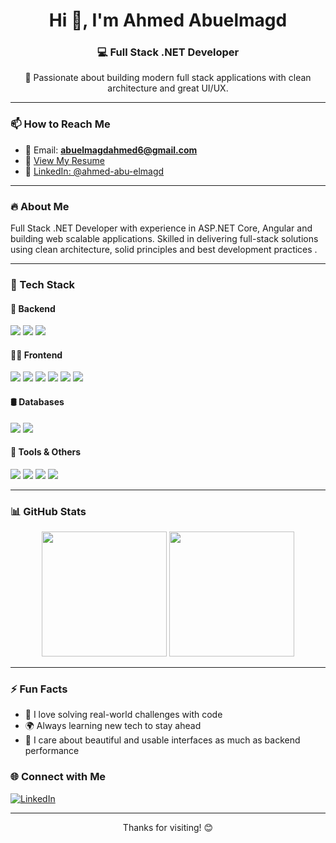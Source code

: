 <h1 align="center">Hi 👋, I'm Ahmed Abuelmagd</h1>
<h3 align="center">💻 Full Stack .NET Developer </h3>

<p align="center">
🚀 Passionate about building modern full stack applications with clean architecture and great UI/UX.
</p>

---

### 📫 How to Reach Me

- 📧 Email: **abuelmagdahmed6@gmail.com**  
- 📄 [View My Resume](https://drive.google.com/drive/u/0/folders/1262MheHXfmKfc6EtJmk1tQO3OFZRRcHF)
- 🔗 [LinkedIn: @ahmed-abu-elmagd](https://www.linkedin.com/in/ahmed-abu-almagd)

---

### 🔥 About Me

 Full Stack .NET Developer with experience in ASP.NET Core, Angular and building web scalable applications.
 Skilled in delivering full-stack solutions using clean architecture, solid principles and best development practices .

---

### 🧰 Tech Stack

#### 🧠 Backend
<p>
  <img src="https://img.shields.io/badge/.NET-512BD4?style=for-the-badge&logo=dotnet&logoColor=white" />
  <img src="https://img.shields.io/badge/CSharp-239120?style=for-the-badge&logo=csharp&logoColor=white" />
  <img src="https://img.shields.io/badge/ASP.NET-5C2D91?style=for-the-badge&logo=.net&logoColor=white" />
</p>

#### 👨‍💻 Frontend
<p>
  <img src="https://img.shields.io/badge/Angular-DD0031?style=for-the-badge&logo=angular&logoColor=white" />
  <img src="https://img.shields.io/badge/TypeScript-3178C6?style=for-the-badge&logo=typescript&logoColor=white" />
  <img src="https://img.shields.io/badge/JavaScript-F7DF1E?style=for-the-badge&logo=javascript&logoColor=black" />
  <img src="https://img.shields.io/badge/HTML5-E34F26?style=for-the-badge&logo=html5&logoColor=white" />
  <img src="https://img.shields.io/badge/CSS3-1572B6?style=for-the-badge&logo=css3&logoColor=white" />
  <img src="https://img.shields.io/badge/Bootstrap-7952B3?style=for-the-badge&logo=bootstrap&logoColor=white" />
</p>

#### 🛢 Databases
<p>
  <img src="https://img.shields.io/badge/SQL%20Server-CC2927?style=for-the-badge&logo=microsoftsqlserver&logoColor=white" />
  <img src="https://img.shields.io/badge/MongoDB-47A248?style=for-the-badge&logo=mongodb&logoColor=white" />
</p>

#### 🧰 Tools & Others
<p>
  <img src="https://img.shields.io/badge/Postman-FF6C37?style=for-the-badge&logo=postman&logoColor=white" />
  <img src="https://img.shields.io/badge/Git-F05032?style=for-the-badge&logo=git&logoColor=white" />
  <img src="https://img.shields.io/badge/Figma-F24E1E?style=for-the-badge&logo=figma&logoColor=white" />
  <img src="https://img.shields.io/badge/Visual%20Studio-5C2D91?style=for-the-badge&logo=visualstudio&logoColor=white" />
</p>

---

### 📊 GitHub Stats


<p align="center">
  <img src="https://github-readme-stats.vercel.app/api?username=ahmedabualmagd&show_icons=true&theme=tokyonight" height="200"/>
  <img src="https://github-readme-stats.vercel.app/api/top-langs/?username=ahmedabualmagd&layout=compact&theme=tokyonight" height="200"/>
</p>

---

### ⚡ Fun Facts

- 🧩 I love solving real-world challenges with code
- 🌍 Always learning new tech to stay ahead
- 🎨 I care about beautiful and usable interfaces as much as backend performance



### 🌐 Connect with Me
<p align="left">
  <a href="https://www.linkedin.com/in/ahmed-abu-almagd" target="_blank">
    <img src="https://img.shields.io/badge/LinkedIn-blue?logo=linkedin&logoColor=white&style=for-the-badge" alt="LinkedIn">
  </a>
</p>

---


<p align="center">Thanks for visiting! 😊</p>
